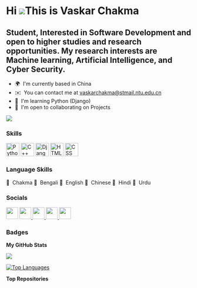 Hi ![](https://user-images.githubusercontent.com/18350557/176309783-0785949b-9127-417c-8b55-ab5a4333674e.gif)This is Vaskar Chakma
===========================================================================================================================================

Student, Interested in Software Development and open to higher studies and research opportunities. My research interests are
Machine learning, Artificial Intelligence, and Cyber Security.
-----------------


* 🌍  I'm currently based in China
* ✉️  You can contact me at [vaskarchakma@stmail.ntu.edu.cn](mailto:vaskarchakma@stmail.ntu.edu.cn)
* 🧠  I'm learning Python (Django)
* 🤝  I'm open to collaborating on Projects

<a href="https://github.com/VaskarChakma" target="_blank" rel="noreferrer"><img
src="https://img.shields.io/github/followers/VaskarChakma?logo=github&style=for-the-badge&color=0891b2&labelColor=1c1917" /></a>

### Skills


<p align="left">
<a href="https://www.python.org/" target="_blank" rel="noreferrer"><img src="https://raw.githubusercontent.com/danielcranney/readme-generator/main/public/icons/skills/python-colored.svg" width="36" height="36" alt="Python" /></a>
<a href="https://docs.microsoft.com/en-us/cpp/?view=msvc-170" target="_blank" rel="noreferrer"><img src="https://raw.githubusercontent.com/danielcranney/readme-generator/main/public/icons/skills/cplusplus-colored.svg" width="36" height="36" alt="C++" /></a>
<a href="https://www.djangoproject.com/" target="_blank" rel="noreferrer"><img src="https://raw.githubusercontent.com/danielcranney/readme-generator/main/public/icons/skills/django-colored.svg" width="36" height="36" alt="Django" /></a>
<a href="https://en.wikipedia.org/wiki/HTML" target="_blank" rel="noreferrer"><img src="https://upload.wikimedia.org/wikipedia/commons/thumb/6/61/HTML5_logo_and_wordmark.svg/1200px-HTML5_logo_and_wordmark.svg.png" width="36" height="36" alt="HTML" /></a>
<a href="https://www.w3.org/Style/CSS/Overview.en.html" target="_blank" rel="noreferrer"><img src="https://play-lh.googleusercontent.com/RTAZb9E639F4JBcuBRTPEk9_92I-kaKgBMw4LFxTGhdCQeqWukXh74rTngbQpBVGxqo" width="36" height="36" alt="CSS" /></a>
</p>

### Language Skills

🔸  Chakma
🔸  Bengali
🔸  English
🔸  Chinese
🔸  Hindi
🔸  Urdu
  
### Socials

<p align="left"> <a href="https://www.github.com/VaskarChakma" target="_blank" rel="noreferrer"><img src="https://raw.githubusercontent.com/danielcranney/readme-generator/main/public/icons/socials/github.svg" width="32" height="32" /></a> <a href="https://www.linkedin.com/in/vaskar-chakma/" target="_blank" rel="noreferrer"><img src="https://raw.githubusercontent.com/danielcranney/readme-generator/main/public/icons/socials/linkedin.svg" width="32" height="32" /> </a> <a href= "https://www.facebook.com/page.vaskar" target="_blank" rel="noreferrer"> <img src="https://upload.wikimedia.org/wikipedia/commons/thumb/5/51/Facebook_f_logo_%282019%29.svg/2048px-Facebook_f_logo_%282019%29.svg.png" width="32" height="32"> </a> <a href= "https://www.instagram.com/vaskar_changma/" target="_blank" rel="noreferrer"> <img src="https://upload.wikimedia.org/wikipedia/commons/thumb/9/95/Instagram_logo_2022.svg/1024px-Instagram_logo_2022.svg.png" width="32" height="32"> </a> <a href= "https://vaskarchakma.github.io/" target="_blank" rel="noreferrer"> <img src="https://cdn-icons-png.flaticon.com/512/6471/6471995.png" width="32" height="32"> </a> </p>

### Badges

<b>My GitHub Stats</b>


<a href="http://www.github.com/VaskarChakma"><img src="https://github-readme-streak-stats.herokuapp.com/?user=VaskarChakma&stroke=ffffff&background=1c1917&ring=0891b2&fire=0891b2&currStreakNum=ffffff&currStreakLabel=0891b2&sideNums=ffffff&sideLabels=ffffff&dates=ffffff&hide_border=true" /></a>



<a href="https://github.com/VaskarChakma" align="left"><img src="https://github-readme-stats.vercel.app/api/top-langs/?username=VaskarChakma&langs_count=10&title_color=0891b2&text_color=ffffff&icon_color=0891b2&bg_color=1c1917&hide_border=true&locale=en&custom_title=Top%20%Languages" alt="Top Languages" /></a>

<b>Top Repositories</b>

<div width="100%" align="center"></div><br /><br />
